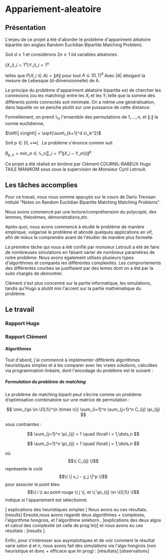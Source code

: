 # Appariement-aleatoire
## Présentation
L'enjeu de ce projet a été d'aborder le problème d'appariment aléatoire bipartite (en anglais Random Euclidian Bipartite Matching Problem).

Soit $d \geq 1$ et considérons $2n \geq 1$ iid variables aléatoires.

$(X\_i)\_{i=1}^{n} (Y\_i)\_{i=1}^{n}$

telles que $P(X\_i \in A) = \left\|A\right\|$ pour tout $A \subseteq [0,1]^d$
Avec $|A|$ désigant la mesure de Lebesque (d-dimensionnelle) de A.

Le principe du problème d'appariment aléatoire bipartite est de chercher les connexions (ou les matching) entre les $X_i$ et les $Y_i$ telle que la somme des différents points connectés soit minimale. On a même une généralisation, dans laquelle on se penche plutôt sur une puissance de cette distance.

Formellement, on prend $\mathbb{S}_n$ l'ensemble des permutations de ${1,...,n}$, et $\left\| .\right\|$ la norme euclidienne,

$\left\| x\right\| = \sqrt{\sum\_{k=1}^d x\_k^2}$

Soit $p\in ]0,+\infty[$ . Le problème s'énonce comme suit

$B_{p,n} = min \_{\sigma\in \mathbb{S\_n}}\sum\_{i=1}^n\left\|X\_i-Y\_ \sigma (i)\right\| ^p$

Ce projet a été réalisé en binôme par Clément COURNIL-RABEUX Hugo TAILE MANIKOM sous sous la supervision de Monsieur Cyril Letrouit.


## Les tâches accomplies

Pour ce travail, nous nous somme appuyés sur le cours de Dario Trevisan intitulé "Notes on Random Euclidian Bipartite Matching Matching Problems".

Nous avons commencé par une lecture/compréhension du polycopié, des lemmes, théorèmes, démonstrations,etc.

Après quoi, nous avons commencé à etudié le problème de manière empirique, vulgarisé le problème et abrodé quelques applications en vif, afin de mieux le comprendre avant de l'étudier de manière plus formelle.

La première tâche qui nous a été confié par monsieur Letrouit a été de faire de nombreuses simulations en faisant varier de nombreux paramètres de notre problème. Nous avons également utilisés plusieurs types d'algorithmes et comparés les différentes complexités. Les comprortements des différentes courbes se justifiaient par des lemes dont on a été par la suite chargés de démontrer.

Clément s'est plus concentré sur la partie informatique, les simulations, tandis qu'Hugo a plutôt mis l'accent sur la partie mathématique du problème.

## Le travail

### Rapport Hugo

### Rapport Clément

#### Algorithmes

Tout d'abord, j'ai commencé à implémenter différents algorithmes heuristiques simples et à les comparer avec les vraies solutions, calculées via programmation linéaire, dont l'encodage du problème est le suivant :

##### Formulation du problème de matching

Le problème de matching biparti peut s’écrire comme un problème d’optimisation combinatoire sur une matrice de permutation :

$$
\min_{\pi \in \{0,1\}^{n \times n}} \sum_{i=1}^n \sum_{j=1}^n C_{ij} \pi_{ij}
$$

sous contraintes :

$$
\sum_{j=1}^n \pi_{ij} = 1 \quad \forall i = 1,\dots,n
$$

$$
\sum_{i=1}^n \pi_{ij} = 1 \quad \forall j = 1,\dots,n
$$

où $$\( C_{ij} \)$$ représente le coût  $$\( \| x_i - y_j \|^p \)$$ pour associer le point bleu $$\( i \) au point rouge \( j \), et \( \pi_{ij} \in \{0,1\} \)$$ indique si l'appariement est sélectionné.


[ explications des heuristiques simples ]
Nous avons eu ces résultats. [results]
Ensuite,nous avons regardé deux algorithmes + complexes, l'algorithme hongrois, et l'algorithme sinkhorn , [explications des deux algos et calcul des complexité (et celle de prog lin)]
et nous avons eu ces résultats :  [results ].

Enfin, pour s'intéresser aux asymptotiques et de voir comment le résultat varie selon d et n, nous avons fait des simulations via l'algo hongrois (non heuristique et donc + efficace que lin prog) : [résultats] [observations]
